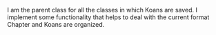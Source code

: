 I am the parent class for all the classes in which Koans are saved. I implement some functionality that helps to deal with the current format Chapter and Koans are organized.
